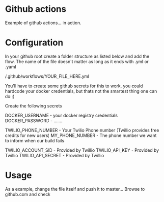 # Github actions

Example of github actions... in action. 

# Configuration

In your github root create a folder structure as listed below and add the flow. 
The name of the file doesn't matter as long as it ends with .yml or .yaml

/.github/workflows/YOUR_FILE_HERE.yml

You'll have to create some github secrets for this to work, you could hardcode your docker credentials, but thats not the smartest thing one can do ;)

Create the following secrets

 DOCKER_USERNAME - your docker registry credentials
 DOCKER_PASSWORD - .......
       
 TWILIO_PHONE_NUMBER - Your Twilio Phone number (Twillio provides free credits for new users)
 MY_PHONE_NUMBER  - The phone number we want to inform when our build fails

 TWILIO_ACCOUNT_SID - Provided by Twillio
 TWILIO_API_KEY - Provided by Twillio
 TWILIO_API_SECRET - Provided by Twillio
     
# Usage
 As a example, change the file itself and push it to master... Browse to github.com and check 
